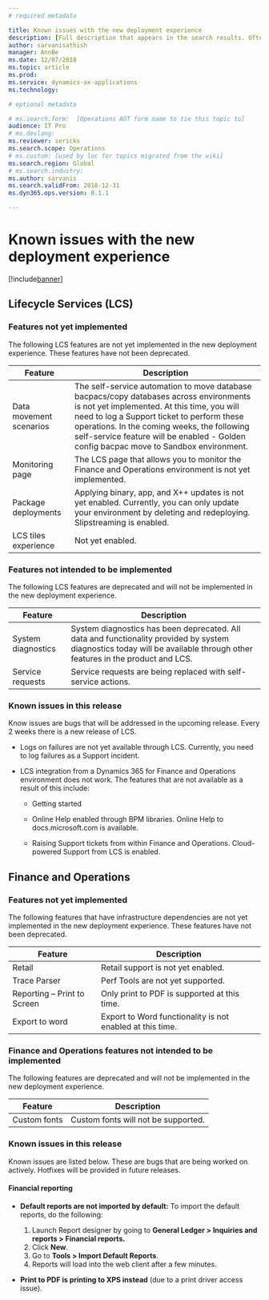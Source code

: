 ```yaml
---
# required metadata

title: Known issues with the new deployment experience
description: [Full description that appears in the search results. Often the first paragraph of your topic.]
author: sarvanisathish
manager: AnnBe
ms.date: 12/07/2018
ms.topic: article
ms.prod: 
ms.service: dynamics-ax-applications
ms.technology: 

# optional metadata

# ms.search.form:  [Operations AOT form name to tie this topic to]
audience: IT Pro
# ms.devlang: 
ms.reviewer: sericks
ms.search.scope: Operations
# ms.custom: [used by loc for topics migrated from the wiki]
ms.search.region: Global 
# ms.search.industry: 
ms.author: sarvanis
ms.search.validFrom: 2018-12-31
ms.dyn365.ops.version: 8.1.1

---
```


# Known issues with the new deployment experience

[!include[banner](../includes/banner.md)]

## Lifecycle Services (LCS)

### Features not yet implemented
The following LCS features are not yet implemented in the new deployment experience. These features have not been deprecated.

| **Feature**             | **Description**  |
------------------------------|---------------------------------------------------------|
| Data movement scenarios | The self-service automation to move database bacpacs/copy databases across environments is not yet implemented. At this time, you will need to log a Support ticket to perform these operations. In the coming weeks, the following self-service feature will be enabled - Golden config bacpac move to Sandbox environment. |
| Monitoring page         | The LCS page that allows you to monitor the Finance and Operations environment is not yet implemented. |
| Package deployments     | Applying binary, app, and X++ updates is not yet enabled. Currently, you can only update your environment by deleting and redeploying. Slipstreaming is enabled.     |
| LCS tiles experience    | Not yet enabled.  |

### Features not intended to be implemented
The following LCS features are deprecated and will not be implemented in the new
deployment experience.

| **Feature**        | **Description**   |
|--------------------|--------|
| System diagnostics | System diagnostics has been deprecated. All data and functionality provided by system diagnostics today will be available through other features in the product and LCS. |
| Service requests   | Service requests are being replaced with self-service actions. |

### Known issues in this release
Know issues are bugs that will be addressed in the upcoming release. Every 2 weeks there is a new release of LCS.

-   Logs on failures are not yet available through LCS. Currently, you need to log failures as a Support incident.

-   LCS integration from a Dynamics 365 for Finance and Operations environment does not work. The features that are not available as a result of this include:

    -   Getting started

    -   Online Help enabled through BPM libraries. Online Help to docs.microsoft.com is available.

    -   Raising Support tickets from within Finance and Operations. Cloud-powered Support from LCS is enabled.

## Finance and Operations 

### Features not yet implemented

The following features that have infrastructure dependencies are not yet implemented in the new deployment experience. These features have not been deprecated.

| **Feature**                 | **Description**                                           |
|-----------------------------|-----------------------------------------------------------|
| Retail                      | Retail support is not yet enabled.                        |
| Trace Parser                | Perf Tools are not yet supported.                         |
| Reporting – Print to Screen | Only print to PDF is supported at this time.              |
| Export to word              | Export to Word functionality is not enabled at this time. |

### Finance and Operations features not intended to be implemented
The following features are deprecated and will not be implemented in the new deployment experience.

| **Feature**  | **Description**                     |
|--------------|-------------------------------------|
| Custom fonts | Custom fonts will not be supported. |

### Known issues in this release
Known issues are listed below. These are bugs that are being worked on actively. Hotfixes will be provided in future releases.

#### Financial reporting

-   **Default reports are not imported by default:** To import the default reports, do the following:

    1.  Launch Report designer by going to **General Ledger \> Inquiries and reports \> Financial reports.**
    2.  Click **New**.
    3.  Go to **Tools \> Import Default Reports**. 
    4.  Reports will load into the web client after a few minutes.

-   **Print to PDF is printing to XPS instead** (due to a print driver access issue).
